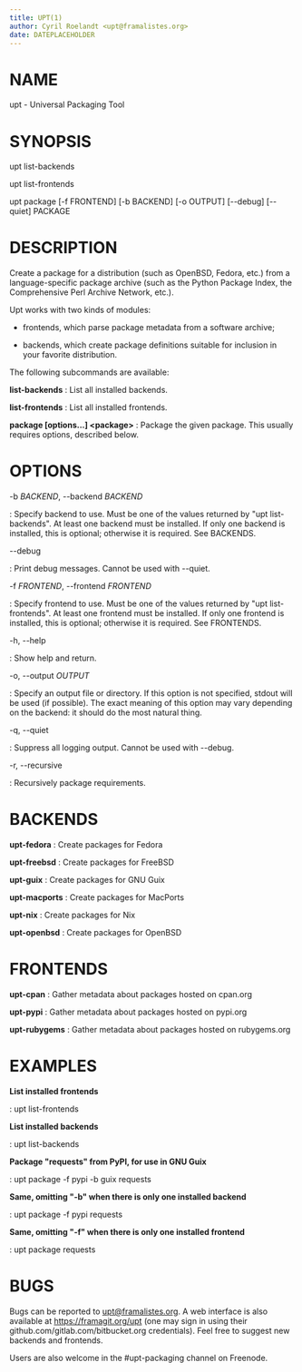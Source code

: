 ```yaml
---
title: UPT(1)
author: Cyril Roelandt <upt@framalistes.org>
date: DATEPLACEHOLDER
---
```


# NAME

upt - Universal Packaging Tool

# SYNOPSIS

upt list-backends

upt list-frontends

upt package [-f FRONTEND] [-b BACKEND] [-o OUTPUT] [\--debug] [\--quiet] PACKAGE

# DESCRIPTION
Create a package for a distribution (such as OpenBSD, Fedora, etc.) from a
language-specific package archive (such as the Python Package Index, the
Comprehensive Perl Archive Network, etc.).

Upt works with two kinds of modules:

- frontends, which parse package metadata from a software archive;

- backends, which create package definitions suitable for inclusion in your
  favorite distribution.

The following subcommands are available:

**list-backends**
: List all installed backends.

**list-frontends**
: List all installed frontends.

**package [options...] \<package>**
: Package the given package. This usually requires options, described below.


# OPTIONS
-b *BACKEND*, \--backend *BACKEND*

: Specify backend to use. Must be one of the values returned by "upt
list-backends". At least one backend must be installed. If only one backend is
installed, this is optional; otherwise it is required. See BACKENDS.

\--debug

: Print debug messages. Cannot be used with \--quiet.

-f *FRONTEND*, \--frontend *FRONTEND*

: Specify frontend to use. Must be one of the values returned by "upt
list-frontends". At least one frontend must be installed. If only one frontend
is installed, this is optional; otherwise it is required. See FRONTENDS.

-h, \--help

: Show help and return.

-o, \--output *OUTPUT*

: Specify an output file or directory. If this option is not specified, stdout
will be used (if possible). The exact meaning of this option may vary depending
on the backend: it should do the most natural thing.

-q, \--quiet

: Suppress all logging output. Cannot be used with \--debug.

-r, \--recursive

: Recursively package requirements.


# BACKENDS
**upt-fedora**
: Create packages for Fedora

**upt-freebsd**
: Create packages for FreeBSD

**upt-guix**
: Create packages for GNU Guix

**upt-macports**
: Create packages for MacPorts

**upt-nix**
: Create packages for Nix

**upt-openbsd**
: Create packages for OpenBSD

# FRONTENDS
**upt-cpan**
: Gather metadata about packages hosted on cpan.org

**upt-pypi**
: Gather metadata about packages hosted on pypi.org

**upt-rubygems**
: Gather metadata about packages hosted on rubygems.org

# EXAMPLES

**List installed frontends**

: upt list-frontends

**List installed backends**

: upt list-backends

**Package "requests" from PyPI, for use in GNU Guix**

: upt package -f pypi -b guix requests

**Same, omitting "-b" when there is only one installed backend**

: upt package -f pypi requests

**Same, omitting "-f" when there is only one installed frontend**

: upt package requests

# BUGS

Bugs can be reported to upt@framalistes.org. A web interface is also available
at https://framagit.org/upt (one may sign in using their
github.com/gitlab.com/bitbucket.org credentials). Feel free to suggest new
backends and frontends.

Users are also welcome in the #upt-packaging channel on Freenode.
